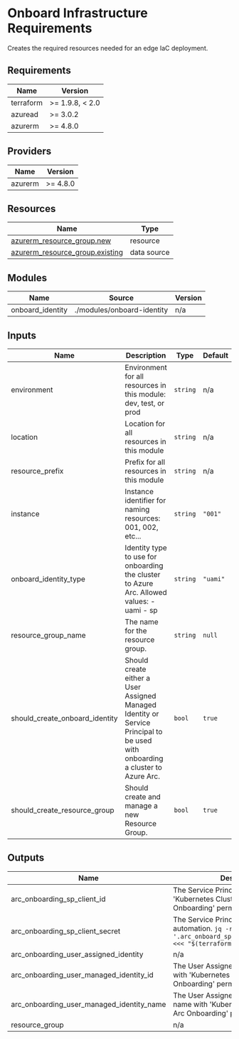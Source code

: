 <!-- BEGIN_TF_DOCS -->
<!-- markdown-table-prettify-ignore-start -->
# Onboard Infrastructure Requirements

Creates the required resources needed for an edge IaC deployment.

## Requirements

| Name | Version |
|------|---------|
| terraform | >= 1.9.8, < 2.0 |
| azuread | >= 3.0.2 |
| azurerm | >= 4.8.0 |

## Providers

| Name | Version |
|------|---------|
| azurerm | >= 4.8.0 |

## Resources

| Name | Type |
|------|------|
| [azurerm_resource_group.new](https://registry.terraform.io/providers/hashicorp/azurerm/latest/docs/resources/resource_group) | resource |
| [azurerm_resource_group.existing](https://registry.terraform.io/providers/hashicorp/azurerm/latest/docs/data-sources/resource_group) | data source |

## Modules

| Name | Source | Version |
|------|--------|---------|
| onboard\_identity | ./modules/onboard-identity | n/a |

## Inputs

| Name | Description | Type | Default | Required |
|------|-------------|------|---------|:--------:|
| environment | Environment for all resources in this module: dev, test, or prod | `string` | n/a | yes |
| location | Location for all resources in this module | `string` | n/a | yes |
| resource\_prefix | Prefix for all resources in this module | `string` | n/a | yes |
| instance | Instance identifier for naming resources: 001, 002, etc... | `string` | `"001"` | no |
| onboard\_identity\_type | Identity type to use for onboarding the cluster to Azure Arc.  Allowed values:  - uami - sp | `string` | `"uami"` | no |
| resource\_group\_name | The name for the resource group. | `string` | `null` | no |
| should\_create\_onboard\_identity | Should create either a User Assigned Managed Identity or Service Principal to be used with onboarding a cluster to Azure Arc. | `bool` | `true` | no |
| should\_create\_resource\_group | Should create and manage a new Resource Group. | `bool` | `true` | no |

## Outputs

| Name | Description |
|------|-------------|
| arc\_onboarding\_sp\_client\_id | The Service Principal Client ID with 'Kubernetes Cluster - Azure Arc Onboarding' permissions. |
| arc\_onboarding\_sp\_client\_secret | The Service Principal Secret used for automation. `jq -r '.arc_onboard_sp_client_secret.value' <<< "$(terraform output -json)"` |
| arc\_onboarding\_user\_assigned\_identity | n/a |
| arc\_onboarding\_user\_managed\_identity\_id | The User Assigned Managed Identity ID with 'Kubernetes Cluster - Azure Arc Onboarding' permissions. |
| arc\_onboarding\_user\_managed\_identity\_name | The User Assigned Managed Identity name with 'Kubernetes Cluster - Azure Arc Onboarding' permissions. |
| resource\_group | n/a |
<!-- markdown-table-prettify-ignore-end -->
<!-- END_TF_DOCS -->
